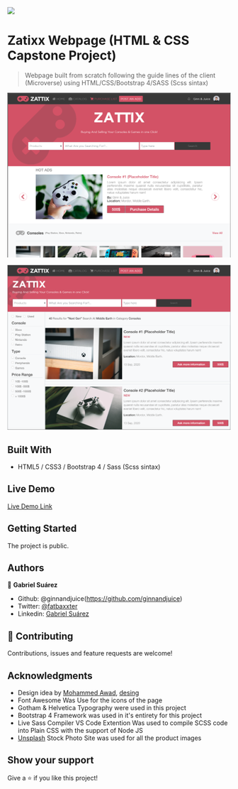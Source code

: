 

![](https://img.shields.io/badge/Microverse-blueviolet)

# Zatixx Webpage (HTML & CSS Capstone Project)

> Webpage built from scratch following the guide lines of the client (Microverse) using HTML/CSS/Bootstrap 4/SASS (Scss sintax)


![Alt text](https://github.com/GabrielJSuarez/Zatixx-HTML-Capstone-Project/blob/master/assets/images/index-screenshot.png?raw=true "Screenshot")

![Alt text](https://github.com/GabrielJSuarez/Zatixx-HTML-Capstone-Project/blob/master/assets/images/search-screenshot.png?raw=true "Screenshot")

## Built With

- HTML5 / CSS3 / Bootstrap 4 / Sass (Scss sintax)

## Live Demo

[Live Demo Link](https://gabrieljsuarez.github.io/Zatixx-HTML-Capstone-Project/)


## Getting Started

The project is public.

## Authors

👤 **Gabriel Suárez**

- Github: @ginnandjuice(https://github.com/ginnandjuice)
- Twitter: [@fatbaxxter](https://twitter.com/fatbaxxter)
- Linkedin: [Gabriel Suárez](https://www.linkedin.com/in/gabriel-su%C3%A1rez-torres-85125a1ab/)

## 🤝 Contributing

Contributions, issues and feature requests are welcome!

## Acknowledgments
- Design idea by [ Mohammed Awad](https://www.behance.net/M_Awad/), [desing](https://www.behance.net/gallery/24796463/ZATTIX)
- Font Awesome Was Use for the icons of the page
- Gotham & Helvetica Typography were used in this project
- Bootstrap 4 Framework was used in it's entirety for this project
- Live Sass Compiler VS Code Extention Was used to compile SCSS code into Plain CSS with the support of Node JS
- [Unsplash](https://unsplash.com/) Stock Photo Site was used for all the product images

## Show your support

Give a ⭐️ if you like this project!

